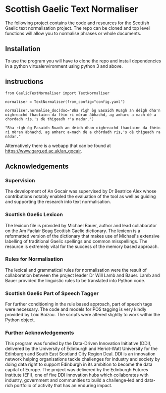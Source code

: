 # Scottish Gaelic Text Normaliser 

The following project contains the code and resources for the Scottish Gaelic text normalisation project. The repo can be cloned and top level functions will allow you to normalise phrases or whole documents. 

## Installation 

To use the program you will have to clone the repo and install dependencies in a python virtualenvironment using python 3 and above. 

## instructions

``from GaelicTextNormaliser import TextNormaliser``
  
``normaliser = TextNormaliser(from_config="config.yaml")``
  
``normaliser.normalise_doc(doc="Bha rìgh òg Easaidh Ruagh an dèigh dha'n oighreachd fhaotainn da fèin ri mòran àbhachd, ag amharc a mach dè a chordadh ris,'s dè thigeadh r'a nadur.")``

``"Bha rìgh òg Easaidh Ruadh an dèidh dhan oighreachd fhaotainn da fhèin ri mòran àbhachd, ag amharc a-mach dè a chòrdadh ris,'s dè thigeadh ra nàdar."``

Alternatively there is a webapp that can be found at https://www.garg.ed.ac.uk/an_gocair. 

## Acknowledgements 

### Supervision 
The development of An Gocair was supervised by Dr Beatrice Alex whose contributions notably enabled the evaluation of the tool as well as guiding and supporting the research into text normalisation. 

### Scottish Gaelic Lexicon

The lexicon file is provided by Michael Bauer, author and lead collaborator on the Am Faclair Beag Scottish Gaelic dictionary. The lexicon is a reformatted version of the dictionary that makes use of Michael's extensive labelling of traditional Gaelic spellings and common misspellings. The resource is extremely vital for the success of the memory based approach. 

### Rules for Normalisation

The lexical and grammatical rules for normalisation were the result of collaboration between the project leader Dr Will Lamb and Bauer. Lamb and Bauer provided the linguistic rules to be translated into Python code. 

### Scottish Gaelic Part of Speech Tagger 

For further conditioning in the rule based approach, part of speech tags were necessary. The code and models for POS tagging is very kindly provided by Loïc Boizou. The scripts were altered slightly to work within the Python object. 

### Further Acknowledgements

This program was funded by the Data-Driven Innovation Initiative (DDI), delivered by the University of Edinburgh and Heriot-Watt University for the Edinburgh and South East Scotland City Region Deal. DDI is an innovation network helping organisations tackle challenges for industry and society by doing data right to support Edinburgh in its ambition to become the data capital of Europe. The project was delivered by the Edinburgh Futures Institute (EFI), one of five DDI innovation hubs which collaborates with industry, government and communities to build a challenge-led and data-rich portfolio of activity that has an enduring impact.

